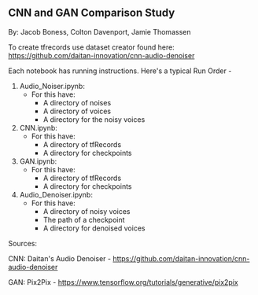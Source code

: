 ## CNN and GAN Comparison Study
By: Jacob Boness, Colton Davenport, Jamie Thomassen

To create tfrecords use dataset creator found here: https://github.com/daitan-innovation/cnn-audio-denoiser

Each notebook has running instructions.
Here's a typical Run Order -

1) Audio_Noiser.ipynb:
	* For this have:
		* A directory of noises
		* A directory of voices
		* A directory for the noisy voices
2) CNN.ipynb:
	* For this have:
		* A directory of tfRecords
		* A directory for checkpoints
3) GAN.ipynb:
	* For this have:
		* A directory of tfRecords
		* A directory for checkpoints
4) Audio_Denoiser.ipynb:
	* For this have:
		* A directory of noisy voices
		* The path of a checkpoint
		* A directory for denoised voices

Sources:

CNN: Daitan's Audio Denoiser - https://github.com/daitan-innovation/cnn-audio-denoiser

GAN: Pix2Pix - https://www.tensorflow.org/tutorials/generative/pix2pix
